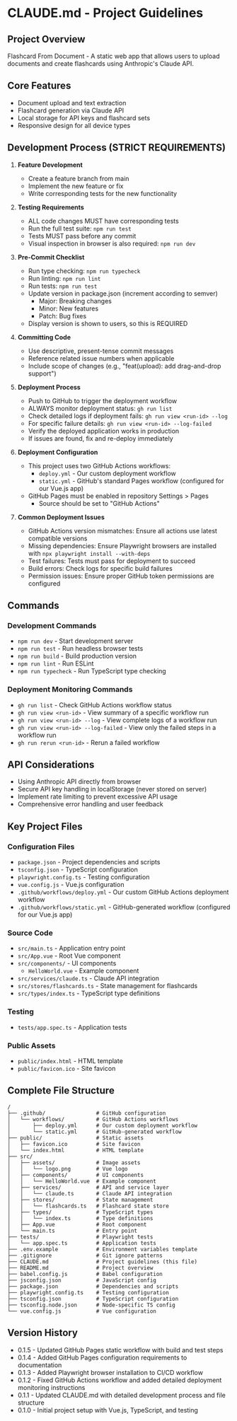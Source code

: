 # CLAUDE.md - Project Guidelines

## Project Overview
Flashcard From Document - A static web app that allows users to upload documents and create flashcards using Anthropic's Claude API.

## Core Features
- Document upload and text extraction
- Flashcard generation via Claude API
- Local storage for API keys and flashcard sets
- Responsive design for all device types

## Development Process (STRICT REQUIREMENTS)

1. **Feature Development**
   - Create a feature branch from main
   - Implement the new feature or fix
   - Write corresponding tests for the new functionality

2. **Testing Requirements**
   - ALL code changes MUST have corresponding tests
   - Run the full test suite: `npm run test`
   - Tests MUST pass before any commit
   - Visual inspection in browser is also required: `npm run dev`

3. **Pre-Commit Checklist**
   - Run type checking: `npm run typecheck`
   - Run linting: `npm run lint`
   - Run tests: `npm run test`
   - Update version in package.json (increment according to semver)
     - Major: Breaking changes
     - Minor: New features
     - Patch: Bug fixes
   - Display version is shown to users, so this is REQUIRED

4. **Committing Code**
   - Use descriptive, present-tense commit messages
   - Reference related issue numbers when applicable
   - Include scope of changes (e.g., "feat(upload): add drag-and-drop support")

5. **Deployment Process**
   - Push to GitHub to trigger the deployment workflow
   - ALWAYS monitor deployment status: `gh run list`
   - Check detailed logs if deployment fails: `gh run view <run-id> --log`
   - For specific failure details: `gh run view <run-id> --log-failed`
   - Verify the deployed application works in production
   - If issues are found, fix and re-deploy immediately
   
6. **Deployment Configuration**
   - This project uses two GitHub Actions workflows:
     - `deploy.yml` - Our custom deployment workflow
     - `static.yml` - GitHub's standard Pages workflow (configured for our Vue.js app)
   - GitHub Pages must be enabled in repository Settings > Pages
     - Source should be set to "GitHub Actions"
   
7. **Common Deployment Issues**
   - GitHub Actions version mismatches: Ensure all actions use latest compatible versions
   - Missing dependencies: Ensure Playwright browsers are installed with `npx playwright install --with-deps`
   - Test failures: Tests must pass for deployment to succeed
   - Build errors: Check logs for specific build failures
   - Permission issues: Ensure proper GitHub token permissions are configured

## Commands

### Development Commands
- `npm run dev` - Start development server
- `npm run test` - Run headless browser tests
- `npm run build` - Build production version
- `npm run lint` - Run ESLint
- `npm run typecheck` - Run TypeScript type checking

### Deployment Monitoring Commands
- `gh run list` - Check GitHub Actions workflow status
- `gh run view <run-id>` - View summary of a specific workflow run
- `gh run view <run-id> --log` - View complete logs of a workflow run
- `gh run view <run-id> --log-failed` - View only the failed steps in a workflow run
- `gh run rerun <run-id>` - Rerun a failed workflow

## API Considerations
- Using Anthropic API directly from browser
- Secure API key handling in localStorage (never stored on server)
- Implement rate limiting to prevent excessive API usage
- Comprehensive error handling and user feedback

## Key Project Files

### Configuration Files
- `package.json` - Project dependencies and scripts
- `tsconfig.json` - TypeScript configuration
- `playwright.config.ts` - Testing configuration
- `vue.config.js` - Vue.js configuration
- `.github/workflows/deploy.yml` - Our custom GitHub Actions deployment workflow
- `.github/workflows/static.yml` - GitHub-generated workflow (configured for our Vue.js app)

### Source Code
- `src/main.ts` - Application entry point
- `src/App.vue` - Root Vue component
- `src/components/` - UI components
  - `HelloWorld.vue` - Example component
- `src/services/claude.ts` - Claude API integration
- `src/stores/flashcards.ts` - State management for flashcards
- `src/types/index.ts` - TypeScript type definitions

### Testing
- `tests/app.spec.ts` - Application tests

### Public Assets
- `public/index.html` - HTML template
- `public/favicon.ico` - Site favicon

## Complete File Structure
```
/
├── .github/                # GitHub configuration
│   └── workflows/          # GitHub Actions workflows
│       ├── deploy.yml      # Our custom deployment workflow
│       └── static.yml      # GitHub-generated workflow
├── public/                 # Static assets
│   ├── favicon.ico         # Site favicon
│   └── index.html          # HTML template
├── src/
│   ├── assets/             # Image assets
│   │   └── logo.png        # Vue logo
│   ├── components/         # UI components
│   │   └── HelloWorld.vue  # Example component
│   ├── services/           # API and service layer
│   │   └── claude.ts       # Claude API integration
│   ├── stores/             # State management
│   │   └── flashcards.ts   # Flashcard state store
│   ├── types/              # TypeScript types
│   │   └── index.ts        # Type definitions
│   ├── App.vue             # Root component
│   └── main.ts             # Entry point
├── tests/                  # Playwright tests
│   └── app.spec.ts         # Application tests
├── .env.example            # Environment variables template
├── .gitignore              # Git ignore patterns
├── CLAUDE.md               # Project guidelines (this file)
├── README.md               # Project overview
├── babel.config.js         # Babel configuration
├── jsconfig.json           # JavaScript config
├── package.json            # Dependencies and scripts
├── playwright.config.ts    # Testing configuration
├── tsconfig.json           # TypeScript configuration
├── tsconfig.node.json      # Node-specific TS config
└── vue.config.js           # Vue configuration
```

## Version History
- 0.1.5 - Updated GitHub Pages static workflow with build and test steps
- 0.1.4 - Added GitHub Pages configuration requirements to documentation
- 0.1.3 - Added Playwright browser installation to CI/CD workflow
- 0.1.2 - Fixed GitHub Actions workflow and added detailed deployment monitoring instructions
- 0.1.1 - Updated CLAUDE.md with detailed development process and file structure
- 0.1.0 - Initial project setup with Vue.js, TypeScript, and testing